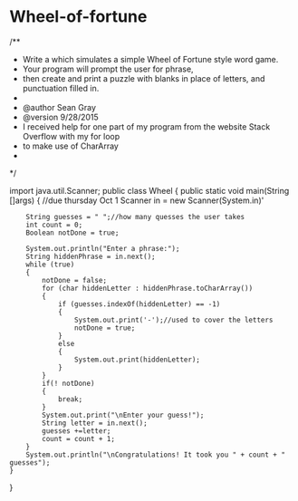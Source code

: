 # Wheel-of-fortune
/**
 * Write a  which simulates a simple Wheel of Fortune style word game. 
 * Your program will prompt the user for phrase, 
 * then create and print a puzzle with blanks in place of letters, and punctuation filled in.
 * 
 * @author Sean Gray 
 * @version 9/28/2015
 * I received help for one part of my program from the website Stack Overflow with my for loop
 * to make use of CharArray
 * 
 */

import java.util.Scanner;
public class Wheel
{
    public static void main(String []args)
    {
        //due thursday Oct 1
        Scanner in = new Scanner(System.in)'
        
        String guesses = " ";//how many quesses the user takes
        int count = 0;
        Boolean notDone = true;
          
        System.out.println("Enter a phrase:");
        String hiddenPhrase = in.next();
        while (true)
        {
            notDone = false;
            for (char hiddenLetter : hiddenPhrase.toCharArray())
            {
                if (guesses.indexOf(hiddenLetter) == -1)
                {
                    System.out.print('-');//used to cover the letters
                    notDone = true;
                }
                else
                { 
                    System.out.print(hiddenLetter);
                }
            }
            if(! notDone)
            {
                break;
            }
            System.out.print("\nEnter your guess!");
            String letter = in.next();
            guesses +=letter;
            count = count + 1;
        }
        System.out.println("\nCongratulations! It took you " + count + " guesses");
    }
}

